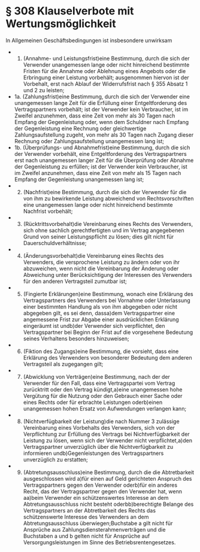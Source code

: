 # § 308 Klauselverbote mit Wertungsmöglichkeit
In Allgemeinen Geschäftsbedingungen ist insbesondere unwirksam
* 1. (Annahme- und Leistungsfrist)eine Bestimmung, durch die sich der Verwender unangemessen lange oder nicht hinreichend bestimmte Fristen für die Annahme oder Ablehnung eines Angebots oder die Erbringung einer Leistung vorbehält; ausgenommen hiervon ist der Vorbehalt, erst nach Ablauf der Widerrufsfrist nach § 355 Absatz 1 und 2 zu leisten;
* 1a. (Zahlungsfrist)eine Bestimmung, durch die sich der Verwender eine unangemessen lange Zeit für die Erfüllung einer Entgeltforderung des Vertragspartners vorbehält; ist der Verwender kein Verbraucher, ist im Zweifel anzunehmen, dass eine Zeit von mehr als 30 Tagen nach Empfang der Gegenleistung oder, wenn dem Schuldner nach Empfang der Gegenleistung eine Rechnung oder gleichwertige Zahlungsaufstellung zugeht, von mehr als 30 Tagen nach Zugang dieser Rechnung oder Zahlungsaufstellung unangemessen lang ist;
* 1b. (Überprüfungs- und Abnahmefrist)eine Bestimmung, durch die sich der Verwender vorbehält, eine Entgeltforderung des Vertragspartners erst nach unangemessen langer Zeit für die Überprüfung oder Abnahme der Gegenleistung zu erfüllen; ist der Verwender kein Verbraucher, ist im Zweifel anzunehmen, dass eine Zeit von mehr als 15 Tagen nach Empfang der Gegenleistung unangemessen lang ist;
* 2. (Nachfrist)eine Bestimmung, durch die sich der Verwender für die von ihm zu bewirkende Leistung abweichend von Rechtsvorschriften eine unangemessen lange oder nicht hinreichend bestimmte Nachfrist vorbehält;
* 3. (Rücktrittsvorbehalt)die Vereinbarung eines Rechts des Verwenders, sich ohne sachlich gerechtfertigten und im Vertrag angegebenen Grund von seiner Leistungspflicht zu lösen; dies gilt nicht für Dauerschuldverhältnisse;
* 4. (Änderungsvorbehalt)die Vereinbarung eines Rechts des Verwenders, die versprochene Leistung zu ändern oder von ihr abzuweichen, wenn nicht die Vereinbarung der Änderung oder Abweichung unter Berücksichtigung der Interessen des Verwenders für den anderen Vertragsteil zumutbar ist;
* 5. (Fingierte Erklärungen)eine Bestimmung, wonach eine Erklärung des Vertragspartners des Verwenders bei Vornahme oder Unterlassung einer bestimmten Handlung als von ihm abgegeben oder nicht abgegeben gilt, es sei denn, dassa)dem Vertragspartner eine angemessene Frist zur Abgabe einer ausdrücklichen Erklärung eingeräumt ist undb)der Verwender sich verpflichtet, den Vertragspartner bei Beginn der Frist auf die vorgesehene Bedeutung seines Verhaltens besonders hinzuweisen;
* 6. (Fiktion des Zugangs)eine Bestimmung, die vorsieht, dass eine Erklärung des Verwenders von besonderer Bedeutung dem anderen Vertragsteil als zugegangen gilt;
* 7. (Abwicklung von Verträgen)eine Bestimmung, nach der der Verwender für den Fall, dass eine Vertragspartei vom Vertrag zurücktritt oder den Vertrag kündigt,a)eine unangemessen hohe Vergütung für die Nutzung oder den Gebrauch einer Sache oder eines Rechts oder für erbrachte Leistungen oderb)einen unangemessen hohen Ersatz von Aufwendungen verlangen kann;
* 8. (Nichtverfügbarkeit der Leistung)die nach Nummer 3 zulässige Vereinbarung eines Vorbehalts des Verwenders, sich von der Verpflichtung zur Erfüllung des Vertrags bei Nichtverfügbarkeit der Leistung zu lösen, wenn sich der Verwender nicht verpflichtet,a)den Vertragspartner unverzüglich über die Nichtverfügbarkeit zu informieren undb)Gegenleistungen des Vertragspartners unverzüglich zu erstatten;
* 9. (Abtretungsausschluss)eine Bestimmung, durch die die Abtretbarkeit ausgeschlossen wird a)für einen auf Geld gerichteten Anspruch des Vertragspartners gegen den Verwender oderb)für ein anderes Recht, das der Vertragspartner gegen den Verwender hat, wenn aa)beim Verwender ein schützenswertes Interesse an dem Abtretungsausschluss nicht besteht oderbb)berechtigte Belange des Vertragspartners an der Abtretbarkeit des Rechts das schützenswerte Interesse des Verwenders an dem Abtretungsausschluss überwiegen;Buchstabe a gilt nicht für Ansprüche aus Zahlungsdiensterahmenverträgen und die Buchstaben a und b gelten nicht für Ansprüche auf Versorgungsleistungen im Sinne des Betriebsrentengesetzes.